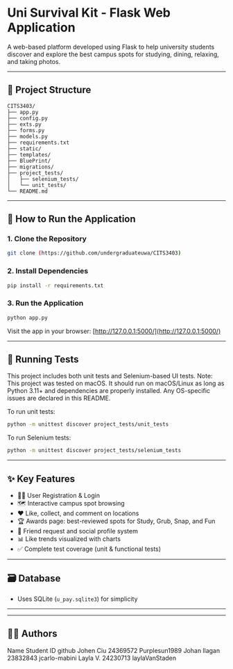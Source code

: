# Uni Survival Kit - Flask Web Application

A web-based platform developed using Flask to help university students discover and explore the best campus spots for studying, dining, relaxing, and taking photos.

---

## 📁 Project Structure

```
CITS3403/
├── app.py
├── config.py
├── exts.py
├── forms.py
├── models.py
├── requirements.txt
├── static/
├── templates/
├── BluePrint/
├── migrations/
├── project_tests/
│   ├── selenium_tests/
│   └── unit_tests/
└── README.md
```

---

## 🚀 How to Run the Application

### 1. Clone the Repository
```bash
git clone (https://github.com/undergraduateuwa/CITS3403)

```


### 2. Install Dependencies
```bash
pip install -r requirements.txt
```

### 3. Run the Application
```bash
python app.py
```

Visit the app in your browser: [http://127.0.0.1:5000/](http://127.0.0.1:5000/)

---

## 🧪 Running Tests

This project includes both unit tests and Selenium-based UI tests.
Note: This project was tested on macOS. It should run on macOS/Linux as long as Python 3.11+ and dependencies are properly installed. Any OS-specific issues are declared in this README.

To run unit tests:
```bash
python -m unittest discover project_tests/unit_tests
```

To run Selenium tests:
```bash
python -m unittest discover project_tests/selenium_tests
```

---

## ✨ Key Features

- 🧑‍🎓 User Registration & Login
- 🗺️ Interactive campus spot browsing
- ❤️ Like, collect, and comment on locations
- 🏆 Awards page: best-reviewed spots for Study, Grub, Snap, and Fun
- 👥 Friend request and social profile system
- 📊 Like trends visualized with charts
- ✅ Complete test coverage (unit & functional tests)

---

## 🗃️ Database

- Uses SQLite (`u_pay.sqlite3`) for simplicity

---

---

## 👨‍💻 Authors

Name	         Student ID	    github
Johen Ciu	     24369572	      Purplesun1989
Johan llagan	 23832843       jcarlo-mabini
Layla V.	     24230713       laylaVanStaden
